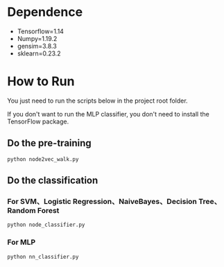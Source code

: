 
#  Dependence
*   Tensorflow=1.14
*   Numpy=1.19.2
*   gensim=3.8.3
*   sklearn=0.23.2

# How to Run
You just need to run the scripts below in the project root folder.

If you don't want to run the MLP classifier, you don't need to install the TensorFlow package.

## Do the pre-training
```script
python node2vec_walk.py
```

## Do the classification
### For SVM、Logistic Regression、NaiveBayes、Decision Tree、Random Forest
```script
python node_classifier.py
```

### For MLP
```script
python nn_classifier.py
```

